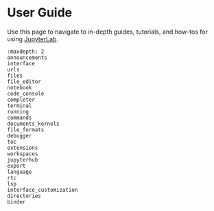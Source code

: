 # User Guide

Use this page to navigate to in-depth guides, tutorials, and how-tos for using [JupyterLab](https://jupyterlab.readthedocs.io/en/4.3.x/).

```{toctree}
:maxdepth: 2
announcements
interface
urls
files
file_editor
notebook
code_console
completer
terminal
running
commands
documents_kernels
file_formats
debugger
toc
extensions
workspaces
jupyterhub
export
language
rtc
lsp
interface_customization
directories
binder
```
